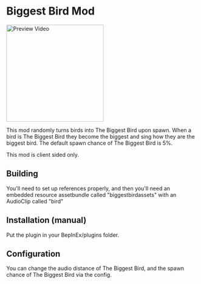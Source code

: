 ﻿
# Biggest Bird Mod
[<img alt="Preview Video" width="256px" src="https://i.imgur.com/AzApy85.jpg" />](https://www.youtube.com/watch?v=QefpEtjPwPk)

This mod randomly turns birds into The Biggest Bird upon spawn. When a bird is The Biggest Bird they become the biggest and sing how they are the biggest bird. The default spawn chance of The Biggest Bird is 5%.

This mod is client sided only.

## Building

You'll need to set up references properly, and then you'll need an embedded resource assetbundle called "biggestbirdassets" with an AudioClip called "bird"

## Installation (manual)
Put the plugin in your BepInEx/plugins folder.

## Configuration

You can change the audio distance of The Biggest Bird, and the spawn chance of The Biggest Bird via the config.
